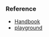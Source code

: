 ### Reference
- [Handbook](https://www.typescriptlang.org/docs/handbook/)
- [playground](https://www.typescriptlang.org/play/)